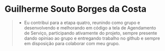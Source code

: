 # Guilherme Souto Borges da Costa

>- Eu contribui para a etapa quatro, reunindo como grupo e desenvolvendo e melhorando em código a tela de Agendamento de Serviço, participando ativamente do projeto, sempre presente dando opiniao ao grupo e entregando trabalho no github e sempre em disposição para colaborar com meu grupo.

